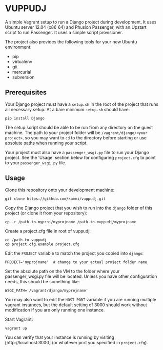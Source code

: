 # VUPPUDJ

A simple Vagrant setup to run a Django project during development. It uses
Ubuntu server 12.04 (x86_64) and Phusion Passenger, with an Upstart script to
run Passenger. It uses a simple script provisioner.

The project also provides the following tools for your new Ubuntu environment:

* pip
* virtualenv
* git
* mercurial
* subversion

## Prerequisites

Your Django project must have a `setup.sh` in the root of the project that runs
all necessary setup. At a bare minimum `setup.sh` should have:

    pip install Django

The setup script should be able to be run from any directory on the guest
machine. The path to your project folder will be `/vagrant/django/<your project>`,
so you may want to `cd` to the directory before starting or use absolute paths
when running your script.

Your project must also have a `passenger_wsgi.py` file to run your Django
project. See the 'Usage' section below for configuring `project.cfg` to point
to your `passenger_wsgi.py` file.

## Usage

Clone this repository onto your development machine:

    git clone https://github.com/kamni/vuppudj.git

Copy the Django project that you wish to run into the `django` folder
of this project (or clone it from your repository):

    cp -r /path-to-myproj/myprojname /path-to-vuppudj/myprojname

Create a project.cfg file in root of vuppudj:

    cd /path-to-vuppudj
    cp project.cfg.example project.cfg

Edit the `PROJECT` variable to match the project you copied into `django`:

    PROJECT='myprojname'  # change to your actual project folder name

Set the absolute path on the VM to the folder where your passenger_wsgi.py file
will be located.  Unless you have other configuration needs, this should be
something like:

    WSGI_PATH='/vagrant/django/myprojname'

You may also want to edit the `HOST_PORT` variable if you are running multiple
vagrant instances, but the default setting of 3000 should work without
modification if you are only running one instance.

Start Vagrant:

    vagrant up

You can verify that your instance is running by visiting [http://localhost:3000]
(or whatever port you specified in `project.cfg`).
